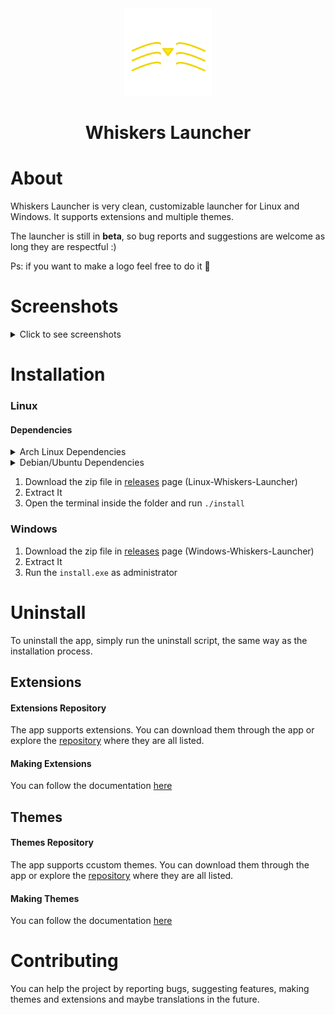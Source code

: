 <div align="center">
  <img src="src/resources/logos/whiskers-launchers-logo.png" height="140">
  <h1>Whiskers Launcher</h1>
</div>

# About
Whiskers Launcher is very clean, customizable launcher for Linux and Windows. It supports extensions and multiple themes. 

The launcher is still in **beta**, so bug reports and suggestions are welcome as long they are respectful :)

Ps: if you want to make a logo feel free to do it 🤣

# Screenshots
<details>
  <summary>Click to see screenshots</summary>

  <div align="center">
    <br>
    <p>Search</p>
    <img src="https://github.com/lighttigerXIV/simple-keyboard-launcher/assets/35658492/73f34add-dbe8-4cf9-955f-819a61f8ad1a" width="500">
    <br>
    <p>Settings</p>
    <img src="https://github.com/lighttigerXIV/simple-keyboard-launcher/assets/35658492/0978f05a-0cb3-443c-bc5c-f1f33eb2fe15" width="500">
    <br>
    <p>Search Box Settings</p>
    <img src="https://github.com/lighttigerXIV/simple-keyboard-launcher/assets/35658492/2d5f5b2a-b7fd-483a-8a00-4a76ce160203" width="500">
    <br>
    <p>Extensions</p>
    <img src="https://github.com/lighttigerXIV/simple-keyboard-launcher/assets/35658492/3ed722be-bac9-4f47-b418-d1fb9de19cd7" width="500">
    <br>
    <p>Themes</p>
    <img src="https://github.com/lighttigerXIV/simple-keyboard-launcher/assets/35658492/00ab2191-dd99-4549-b338-80ee5efe405d" width="500">
    <br>
    <p>Bookmarks Extension</p>
    <img src="https://github.com/lighttigerXIV/simple-keyboard-launcher/assets/35658492/828cc967-3e21-4936-b4c3-ac268521d6f7" width="500">
  </div>
</details>

# Installation
### Linux
#### Dependencies
<details>
  <summary>Arch Linux Dependencies</summary>
  
    sudo pacman -S --needed webkit2gtk base-devel curl wget file openssl appmenu-gtk-module gtk3 libappindicator-gtk3 librsvg libvips xdotool

</details>

<details>
  <summary>Debian/Ubuntu Dependencies</summary>
  
    sudo apt install libwebkit2gtk-4.0-dev build-essential curl wget file libssl-dev libgtk-3-dev libayatana-appindicator3-dev librsvg2-dev

</details>

1. Download the zip file in [releases](https://github.com/lighttigerXIV/whiskers-launcher/releases) page (Linux-Whiskers-Launcher)
2. Extract It
3. Open the terminal inside the folder and run `./install`
### Windows
1. Download the zip file in [releases](https://github.com/lighttigerXIV/whiskers-launcher/releases) page (Windows-Whiskers-Launcher)
2. Extract It
3. Run the ```install.exe``` as administrator

# Uninstall
To uninstall the app, simply run the uninstall script, the same way as the installation process.

## Extensions
#### Extensions Repository
The app supports extensions. You can download them through the app or explore the [repository](https://github.com/lighttigerXIV/whiskers-launcher-extensions) where they are all listed.
#### Making Extensions
You can follow the documentation [here](https://whiskers-launcher-docs-mdbook.vercel.app/extensions/extensions.html)

## Themes
#### Themes Repository
The app supports ccustom themes. You can download them through the app or explore the [repository](https://github.com/lighttigerXIV/whiskers-launcher-themes) where they are all listed.
#### Making Themes
You can follow the documentation [here](https://whiskers-launcher-docs-mdbook.vercel.app/themes/themes.html)

# Contributing
You can help the project by reporting bugs, suggesting features, making themes and extensions and maybe translations in the future.

